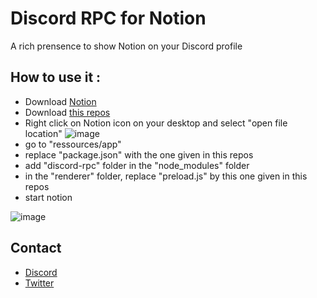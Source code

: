 # Discord RPC for Notion
A rich prensence to show Notion on your Discord profile

## How to use it :
- Download [Notion](https://www.notion.so/desktop)
- Download [this repos](https://github.com/Mizari-W/Discord-RPC-for-Notion/archive/refs/heads/main.zip)
- Right click on Notion icon on your desktop and select "open file location"
![image](https://user-images.githubusercontent.com/39090431/150648462-067e583e-adb5-473f-8f8b-f32095a6686d.png)
- go to "ressources/app"
- replace "package.json" with the one given in this repos
- add "discord-rpc" folder in the "node_modules" folder
- in the "renderer" folder, replace "preload.js" by this one given in this repos
- start notion

![image](https://user-images.githubusercontent.com/39090431/150649889-d2dac561-3b79-493c-b9af-c2e9f1e89bf6.png)
## Contact
- [Discord](https://discord.gg/N49Gxsu)
- [Twitter](https://twitter.com/Mizari_W)
